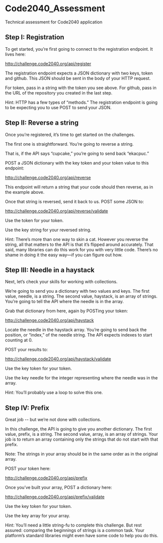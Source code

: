 # Code2040_Assessment
Technical assessment for Code2040 application

## Step I: Registration

To get started, you’re first going to connect to the registration endpoint. It lives here:

http://challenge.code2040.org/api/register

The registration endpoint expects a JSON dictionary with two keys, token and github. This JSON should be sent in the body of your HTTP request.

For token, pass in a string with the token you see above. For github, pass in the URL of the repository you created in the last step.

Hint: HTTP has a few types of “methods.” The registration endpoint is going to be expecting you to use POST to send your JSON.


## Step II: Reverse a string

Once you’re registered, it’s time to get started on the challenges.

The first one is straightforward. You’re going to reverse a string.

That is, if the API says “cupcake,” you’re going to send back “ekacpuc.”

POST a JSON dictionary with the key token and your token value to this endpoint:

http://challenge.code2040.org/api/reverse

This endpoint will return a string that your code should then reverse, as in the example above.

Once that string is reversed, send it back to us. POST some JSON to:

http://challenge.code2040.org/api/reverse/validate

Use the token for your token.

Use the key string for your reversed string.

Hint: There’s more than one way to skin a cat. However you reverse the string, all that matters to the API is that it’s flipped around accurately. That said, many libraries can do this work for you with very little code. There’s no shame in doing it the easy way—if you can figure out how.


## Step III: Needle in a haystack

Next, let’s check your skills for working with collections.

We’re going to send you a dictionary with two values and keys. The first value, needle, is a string. The second value, haystack, is an array of strings. You’re going to tell the API where the needle is in the array.

Grab that dictionary from here, again by POSTing your token:

http://challenge.code2040.org/api/haystack

Locate the needle in the haystack array. You’re going to send back the position, or “index,” of the needle string. The API expects indexes to start counting at 0.

POST your results to:

http://challenge.code2040.org/api/haystack/validate

Use the key token for your token.

Use the key needle for the integer representing where the needle was in the array.

Hint: You’ll probably use a loop to solve this one.


## Step IV: Prefix

Great job -- but we’re not done with collections.

In this challenge, the API is going to give you another dictionary. The first value, prefix, is a string. The second value, array, is an array of strings. Your job is to return an array containing only the strings that do not start with that prefix.

Note: The strings in your array should be in the same order as in the original array.

POST your token here:

http://challenge.code2040.org/api/prefix

Once you’ve built your array, POST a dictionary here:

http://challenge.code2040.org/api/prefix/validate

Use the key token for your token.

Use the key array for your array.

Hint: You’ll need a little string-fu to complete this challenge. But rest assured: comparing the beginnings of strings is a common task. Your platform’s standard libraries might even have some code to help you do this.
